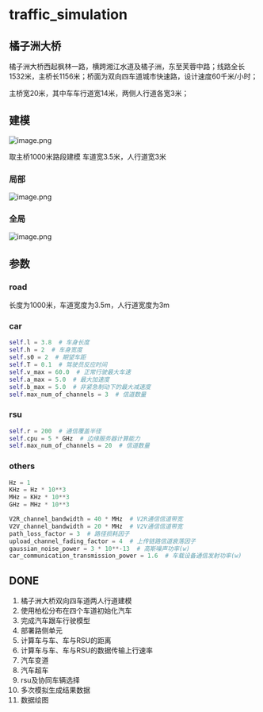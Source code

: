 # traffic_simulation

## 橘子洲大桥
橘子洲大桥西起枫林一路，横跨湘江水道及橘子洲，东至芙蓉中路；线路全长1532米，主桥长1156米；桥面为双向四车道城市快速路，设计速度60千米/小时；

主桥宽20米，其中车车行道宽14米，两侧人行道各宽3米；

## 建模
![image.png](https://s2.loli.net/2022/04/06/lL8D6svFdM52OcY.png)

取主桥1000米路段建模
车道宽3.5米，人行道宽3米

### 局部
![image.png](https://s2.loli.net/2022/04/06/FM9fIlcRhVasGAi.png)

### 全局
![image.png](https://s2.loli.net/2022/04/06/w1pNTxF2HdUAELe.png)


## 参数
### road
长度为1000米，车道宽度为3.5m，人行道宽度为3m
### car
```python
self.l = 3.8  # 车身长度
self.h = 2  # 车身宽度
self.s0 = 2  # 期望车距
self.T = 0.1  # 驾驶员反应时间
self.v_max = 60.0  # 正常行驶最大车速
self.a_max = 5.0  # 最大加速度
self.b_max = 5.0  # 非紧急制动下的最大减速度
self.max_num_of_channels = 3  # 信道数量
```
### rsu
```python
self.r = 200  # 通信覆盖半径
self.cpu = 5 * GHz  # 边缘服务器计算能力
self.max_num_of_channels = 20  # 信道数量
```

### others
```python
Hz = 1
KHz = Hz * 10**3
MHz = KHz * 10**3
GHz = MHz * 10**3

V2R_channel_bandwidth = 40 * MHz  # V2R通信信道带宽
V2V_channel_bandwidth = 20 * MHz  # V2V通信信道带宽
path_loss_factor = 3  # 路径损耗因子
upload_channel_fading_factor = 4  # 上传链路信道衰落因子
gaussian_noise_power = 3 * 10**-13  # 高斯噪声功率(w)
car_communication_transmission_power = 1.6  # 车载设备通信发射功率(w)

```
## DONE
1. 橘子洲大桥双向四车道两人行道建模 
2. 使用柏松分布在四个车道初始化汽车
3. 完成汽车跟车行驶模型
4. 部署路侧单元
5. 计算车与车、车与RSU的距离
6. 计算车与车、车与RSU的数据传输上行速率
7. 汽车变道
8. 汽车超车
9. rsu及协同车辆选择
10. 多次模拟生成结果数据
11. 数据绘图
